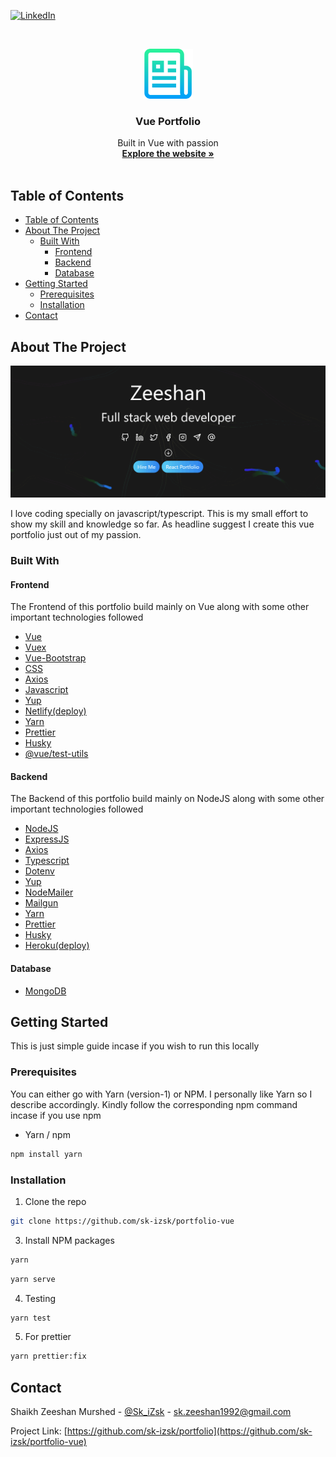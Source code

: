 [![LinkedIn][linkedin-shield]][linkedin-url]

<!-- PROJECT LOGO -->
<br />
<p align="center">
  <a href="https://github.com/sk-izsk/portfolio-vue">
    <img src="README/logo.png" alt="Logo" width="80" height="80">
  </a>

  <h3 align="center">Vue Portfolio</h3>

  <p align="center">
    Built in Vue with passion
    <br />
    <a href="https://izsk-vue.netlify.app"><strong>Explore the website »</strong></a>
    <br />
    <br />
  </p>
</p>

<!-- TABLE OF CONTENTS -->

## Table of Contents

- [Table of Contents](#table-of-contents)
- [About The Project](#about-the-project)
  - [Built With](#built-with)
    - [Frontend](#frontend)
    - [Backend](#backend)
    - [Database](#database)
- [Getting Started](#getting-started)
  - [Prerequisites](#prerequisites)
  - [Installation](#installation)
- [Contact](#contact)

<!-- ABOUT THE PROJECT -->

## About The Project

[![Product Name Screen Shot][product-screenshot]](https://izsk-vue.netlify.app)

I love coding specially on javascript/typescript. This is my small effort to show my skill and knowledge so far. As headline suggest I create this vue portfolio just out of my passion.

### Built With

#### Frontend

The Frontend of this portfolio build mainly on Vue along with some other important technologies followed

- [Vue](https://vuejs.org)
- [Vuex](https://vuex.vuejs.org)
- [Vue-Bootstrap](https://bootstrap-vue.org)
- [CSS](https://www.w3schools.com/css/)
- [Axios](https://github.com/axios/axios)
- [Javascript](https://www.typescriptlang.org)
- [Yup](https://github.com/jquense/yup)
- [Netlify(deploy)](https://www.netlify.com)
- [Yarn](https://classic.yarnpkg.com/lang/en/)
- [Prettier](https://prettier.io)
- [Husky](https://github.com/typicode/husky)
- [@vue/test-utils](https://vue-test-utils.vuejs.org)

#### Backend

The Backend of this portfolio build mainly on NodeJS along with some other important technologies followed

- [NodeJS](https://nodejs.org/en/)
- [ExpressJS](https://expressjs.com)
- [Axios](https://github.com/axios/axios)
- [Typescript](https://www.typescriptlang.org)
- [Dotenv](https://www.npmjs.com/package/dotenv)
- [Yup](https://github.com/jquense/yup)
- [NodeMailer](https://nodemailer.com/about/)
- [Mailgun](https://www.mailgun.com)
- [Yarn](https://classic.yarnpkg.com/lang/en/)
- [Prettier](https://prettier.io)
- [Husky](https://github.com/typicode/husky)
- [Heroku(deploy)](https://www.heroku.com)

#### Database

- [MongoDB](https://www.mongodb.com)

<!-- GETTING STARTED -->

## Getting Started

This is just simple guide incase if you wish to run this locally

### Prerequisites

You can either go with Yarn (version-1) or NPM. I personally like Yarn so I describe accordingly. Kindly follow the corresponding npm command incase if you use npm

- Yarn / npm

```sh
npm install yarn
```

### Installation

1. Clone the repo

```sh
git clone https://github.com/sk-izsk/portfolio-vue
```

3. Install NPM packages

```sh
yarn
```

```sh
yarn serve
```

4. Testing

```sh
yarn test
```

5. For prettier

```sh
yarn prettier:fix
```

<!-- CONTACT -->

## Contact

Shaikh Zeeshan Murshed - [@Sk_iZsk](https://twitter.com/Sk_iZsk) - sk.zeeshan1992@gmail.com

Project Link: [https://github.com/sk-izsk/portfolio](https://github.com/sk-izsk/portfolio-vue)

<!-- MARKDOWN LINKS & IMAGES -->
<!-- https://www.markdownguide.org/basic-syntax/#reference-style-links -->

[linkedin-shield]: https://img.shields.io/badge/-LinkedIn-black.svg?style=flat-square&logo=linkedin&colorB=555
[linkedin-url]: https://www.linkedin.com/in/skizsk/
[product-screenshot]: README/izsk-vue.gif
